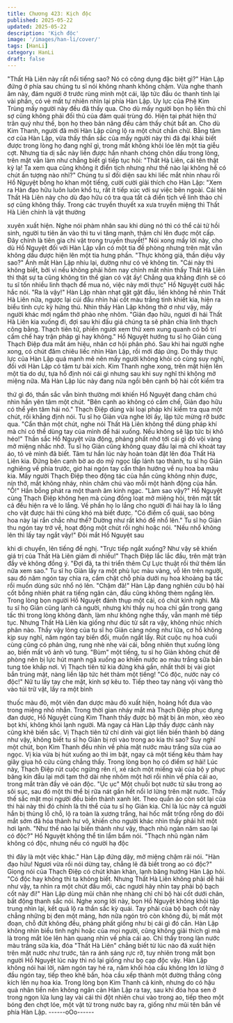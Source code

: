 ```yaml
---
title: Chương 423: Kịch độc
published: 2025-05-22
updated: 2025-05-22
description: 'Kịch độc'
image: '/images/han-li/cover/'
tags: [HanLi]
category: HanLi
draft: false
---
```


"Thất Hà Liên này rất nổi tiếng sao? Nó có công dụng đặc biệt
gì?" Hàn Lập đứng ở phía sau chúng tu sĩ nói không nhanh không
chậm.
Vừa nghe thanh âm này, đám người ở trước rùng mình một cái,
lập tức đầu óc thanh tỉnh lại vài phần, có vẻ mất tự nhiên nhìn lại
phía Hàn Lập.
Uy lực của Phệ Kim Trùng mấy người này đều đã thấy qua. Cho
dù mấy người bọn họ liên thủ chỉ sợ cũng không phải đối thủ của
đám quái trùng đó. Hiện tại phát hiện thứ trân quý như thế, bọn
họ theo bản năng đều cảm thấy chút bất an.
Cho dù Kim Thanh, người đã mời Hàn Lập cũng lộ ra một chút
chần chừ.
Bằng tâm cơ của Hàn Lập, vừa thấy thần sắc của mấy người này
thì đã đại khái biết được trong lòng họ đang nghĩ gì, trong mắt
không khỏi lóe lên một tia giễu cợt.
Nhưng tia dị sắc này liền được hắn nhanh chóng chôn dấu trong
lòng, trên mặt vẫn làm như chẳng biết gì tiếp tục hỏi:
"Thất Hà Liên, cái tên thật kỳ lạ! Ta xem qua cũng không ít điển
tịch nhưng như thế nào lại không hề có chút ấn tượng nào nhỉ?"
Chúng tu sĩ đối diện sau khi liếc mắt nhìn nhau rồi Hồ Nguyệt
bỗng ho khan một tiếng, cười cười giải thích cho Hàn Lập:
"Xem ra Hàn đạo hữu luôn luôn khổ tu, rất ít tiếp xúc với sự việc
bên ngoài. Cái tên Thất Hà Liên này cho dù đạo hữu có tra qua tất
cả điển tịch về linh thảo chỉ sợ cũng không thấy. Trong các truyền
thuyết xa xưa truyền miệng thì Thất Hà Liên chính là vật thường

xuyên xuất hiện. Nghe nói phàm nhân sau khi dùng nó thì có thể
cải tử hồi sinh, người tu tiên ăn vào thì tu vi tăng mạnh, thậm chí
lên đuợc một cấp. Đây chính là tiên gia chi vật trong truyền
thuyết!"
Nói xong mấy lời này, cho dù Hồ Nguyệt đối với Hàn Lập vẫn có
một tia đề phòng nhưng trên mặt vẫn không dấu được hiện lên
một tia hưng phấn.
"Thực không giả, thần diệu vậy sao?" Ánh mắt Hàn Lập nhíu lại,
dường như có vẻ không tin.
"Cái này thì không biết, bởi vì nếu không phải hôm nay chính mắt
nhìn thấy Thất Hà Liên thì thật sự ta cũng không tin thế gian có
vật ấy! Chẳng qua khẳng định sẽ có tu sĩ tốn nhiều linh thạch để
mua nó, việc này mới thực" Hồ Nguyệt cười hắc hắc nói.
"Ra là vậy!" Hàn Lập nhàn nhạt gật gật đầu, liền không hề nhìn
Thất Hà Liên nữa, ngược lại cúi đầu nhìn hài cốt màu trắng tinh
khiết kia, hiện ra biểu tình cực kỳ hứng thú.
Nhìn thấy Hàn Lập không thờ ơ như vậy, mấy người khác mới
ngầm thở phào nhẹ nhõm.
"Giản đạo hữu, ngươi đi hái Thất Hà Liên kia xuống đi, đợi sau khi
đấu giá chúng ta sẽ phân chia linh thạch công bằng. Thạch tiên
tử, phiền ngươi xem thử xem xung quanh có bố trí cấm chế hay
trận pháp gì hay không." Hồ Nguyệt hướng tu sĩ họ Giản cùng
Thạch Điệp đưa mắt ám hiệu, nhân cơ hội phân phó.
Sau khi hai người nghe xong, có chút đăm chiêu liếc nhìn Hàn
Lập, rồi mới đáp ứng.
Do thấy thực lực của Hàn Lập quá mạnh mẽ nên mấy người
không khỏi có cùng suy nghĩ, đối với Hàn Lập có tâm tư bài xích.
Kim Thanh nghe xong, trên mặt hiện lên một tia do dự, tựa hồ
định nói cái gì nhưng sau khi suy nghĩ thì không mở miệng nữa.
Mà Hàn Lập lúc này đang nửa ngồi bên cạnh bộ hài cốt kiểm tra

thứ gì đó, thần sắc vẫn bình thường mới khiến Hồ Nguyệt đang
chăm chú nhìn hắn yên tâm một chút.
"Bên cạnh ao không có cấm chế, Giản đạo hữu có thể yên tâm
hái nó." Thạch Điệp dùng vài loại pháp khí kiểm tra qua một chút,
rồi khẳng định nói.
Tu sĩ họ Giản vừa nghe lời ấy, lập tức mừng rỡ bước qua.
"Cẩn thận một chút, nghe nói Thất Hà Liên không thể dùng pháp
khí mà chỉ có thể dùng tay của mình để hái xuống. Nếu không sẽ
lập tức bị khô héo!" Thần sắc Hồ Nguyệt vừa động, phảng phất
nhớ tới cái gì đó vội vàng mở miệng nhắc nhở.
Tu sĩ họ Giản cũng không quay đầu lại mà chỉ khoát tay áo, tỏ vẻ
mình đã biết.
Tâm tư hắn lúc này hoàn toàn đặt lên đóa Thất Hà Liên kia.
Đứng bên cạnh bờ ao do mỹ ngọc lấp lánh tạo thành, tu sĩ họ
Giản nghiêng về phía trước, giơ hai ngón tay cẩn thận hướng về
nụ hoa ba màu kia.
Mấy người Thạch Điệp theo động tác của hắn cũng không nhịn
được, nín thở, mắt không nháy, nhìn chăm chú vào mỗi một hành
động của hắn.
"Ồ!" Hắn bỗng phát ra một thanh âm kinh ngạc.
"Làm sao vậy?" Hồ Nguyệt cùng Thạch Điệp không hẹn mà cùng
đồng loạt mở miệng hỏi, trên mặt tất cả đều hiện ra vẻ lo lắng.
Về phần họ lo lắng cho người đi hái hay là lo lắng cho vật được
hái thì cũng khó mà biết được.
"Có điểm cổ quái, sao bông hoa này lại rắn chắc như thế? Dường
như rất khó để nhổ lên." Tu sĩ họ Giản thu ngón tay trở về, hoạt
động một chút rồi nghi hoặc nói.
"Nếu nhổ không lên thì lấy tay ngắt vậy!" Đôi mắt Hồ Nguyệt sau

khi di chuyển, lên tiếng đề nghị.
"Trực tiếp ngắt xuống? Như vậy sẽ khiến giá trị của Thất Hà Liên
giảm đi nhiều!" Thạch Điệp lắc lắc đầu, trên mặt tràn đầy vẻ
không đồng ý.
"Đợi đã, ta thi triển thêm Cự Lực thuật rồi thử thêm lần nữa xem
sao." Tu sĩ họ Giản lấy ra một phù lục màu vàng, vỗ lên trên
người, sau đó năm ngón tay chìa ra, cầm chặt chỗ phía dưới nụ
hoa khoảng ba tấc rồi muốn dùng sức nhổ nó lên.
"Chậm đã!" Hàn Lập đang nghiên cứu bộ hài cốt bỗng nhiên phát
ra tiếng ngăn cản, đầu cũng không thèm ngẩng lên.
Trong lòng bọn người Hồ Nguyệt đánh thụp một cái, có chút kinh
nghi.
Mà tu sĩ họ Giản cũng lạnh cả người, nhưng khi thấy nụ hoa chỉ
gần trong gang tấc thì trong lòng không đành, làm như không
nghe thấy, vẫn mạnh mẽ tiếp tục.
Nhưng Thất Hà Liên kia giống như đúc từ sắt ra vậy, không nhúc
nhích phân nào.
Thấy vậy lòng của tu sĩ họ Giản càng nóng như lửa, cơ hồ không
kịp suy nghĩ, năm ngón tay biến đổi, muốn ngắt lấy.
Rút cuộc nụ hoa cuối cùng cũng có phản ứng, rung nhè nhẹ vài
cái, bỗng nhiên thụt xuống lòng ao, biến mất vô ảnh vô tung.
"Bùm" một tiếng, tu sĩ họ Giản không chút đề phòng nên bị lực hút
mạnh ngã xuống ao khiến nước ao màu trắng sữa bắn tung tóe
khắp nơi.
Vị Thạch tiên tử kia đứng khá gần, nhất thời bị vài giọt bắn trúng
mặt, nàng liền lập tức hét thảm một tiếng!
"Có độc, nước này có độc!" Nữ tu lấy tay che mặt, kinh sợ kêu to.
Tiếp theo tay nàng vội vàng thò vào túi trữ vật, lấy ra một bình

thuốc màu đỏ, một viên đan dược màu đỏ xuất hiện, hoảng hốt
đưa vào trong miệng nhỏ nhắn.
Trong thời gian nháy mắt mà Thạch Điệp phục dụng đan dược,
Hồ Nguyệt cùng Kim Thanh thấy được bộ mặt bị ăn mòn, xèo xèo
bọt khí, không khỏi lạnh người.
Mà ngay cả Hàn Lập thấy được cảnh này cũng khẽ biến sắc.
Vị Thạch tiên tử chỉ dính vài giọt liền biến thành bộ dáng như vậy,
không biết tu sĩ họ Giản bị rơi vào trong ao kia thì sao?
Suy nghĩ một chút, bọn Kim Thanh đều nhìn về phía mặt nước
màu trắng sữa của ao ngọc.
Vị kia vừa bị hút xuống ao thì im bặt, ngay cả một tiếng kêu thảm
hay giãy giụa hô cứu cũng chẳng thấy.
Trong lòng bọn họ có điểm sợ hãi!
Lúc này, Thạch Điệp rút cuộc ngừng rên rỉ, xé rách một miếng vải
của bộ y phục băng kín đầu lại mới tạm thở dài nhẹ nhõm một hơi
rồi nhìn về phía cái ao, trong mắt tràn đầy vẻ oán độc.
"Ục ục" Một chuỗi bọt nước từ sâu trong ao sôi sục, sau đó một
thi thể bị rữa nát gần hết nổi lơ lửng trên mặt nước.
Thấy thế sắc mặt mọi người đều biến thành xanh lét.
Theo quần áo còn sót lại của thi hài này thì đó chính là thi thể của
tu sĩ họ Giản kia.
Chỉ là lúc này cả người hắn bị thủng lỗ chỗ, lộ ra toàn là xương
trắng, hai hốc mắt trống rỗng do đôi mắt sớm đã hóa thành hư vô,
khiến cho người khác nhìn thấy phải hít một hơi lạnh.
"Như thế nào lại biến thành như vậy, thạch nhũ ngàn năm sao lại
có độc?" Hồ Nguyệt không thể tin lẩm bẩm nói.
"Thạch nhũ ngàn năm không có độc, nhưng nếu có người hạ độc

thì đây là một việc khác." Hàn Lập đứng dậy, mở miệng chậm rãi
nói.
"Hàn đạo hữu! Ngươi vừa rồi nói dừng tay, chẳng lẽ đã biết trong
ao có độc?" Giọng nói của Thạch Điệp có chút khàn khàn, lạnh
băng hướng Hàn Lập hỏi.
"Có độc hay không thì ta không biết. Nhưng Thất Hà Liên không
phải dễ hái như vậy, ta nhìn ra một chút đầu mối, các ngươi hãy
nhìn tay phải bộ bạch cốt này đi!" Hàn Lập dùng mũi chân nhẹ
nhàng chỉ chỉ bộ hài cốt dưới chân, bất động thanh sắc nói.
Nghe xong lời này, bọn Hồ Nguyệt không khỏi tập trung nhìn lại,
kết quả lộ ra thần sắc kỳ quái.
Tay phải của bộ bạch cốt này chẳng những bị đen một mảng, hơn
nữa ngón trỏ còn không đủ, bị mất một đoạn, chỗ đứt không đều,
phảng phất giống như bị cái gì đó cắn.
Hàn Lập không nhìn biểu tình nghi hoặc của mọi người, cũng
không giải thích gì mà là trong mắt lóe lên hàn quang nhìn về phía
cái ao.
Chỉ thấy trong làn nước màu trắng sữa kia, đóa "Thất Hà Liên"
chẳng biết từ lúc nào đã xuất hiện trên mặt nước như trước, tản
ra ánh sáng rực rỡ, tuy nhiên trong mắt bọn người Hồ Nguyệt lúc
này thì nó lại giống như bọ cạp độc vậy.
Hàn Lập không nói hai lời, năm ngón tay hé ra, năm khối hỏa cầu
không lớn lơ lửng ở đầu ngón tay, tiếp theo khẽ bắn, hỏa cầu xếp
thành một đường thẳng công kích lên nụ hoa kia.
Trong lòng bọn Kim Thanh cả kinh, nhưng do có hậu quả nhãn
tiền nên không ngăn cản Hàn Lập ra tay, sau khi đóa hoa sen ở
trong ngọn lửa lung lay vài cái thì đột nhiên chui vào trong ao, tiếp
theo một bóng đen chợt lóe, một vật từ trong nước bay ra, giống
như mũi tên bắn về phía Hàn Lập.
------oOo------
